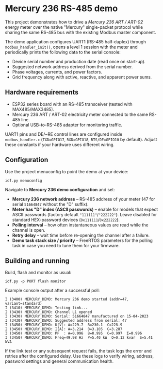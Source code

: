 # Mercury 236 RS-485 demo

This project demonstrates how to drive a *Mercury 236 ART / ART-02* energy
meter over the native "Mercury" single-packet protocol while sharing the same
RS-485 bus with the existing Modbus master component.

The demo application configures UART1 (RS-485 half-duplex) through
`modbus_handler_init()`, opens a level 1 session with the meter and periodically
prints the following data to the serial console:

* Device serial number and production date (read once on start-up).
* Suggested network address derived from the serial number.
* Phase voltages, currents, and power factors.
* Grid frequency along with active, reactive, and apparent power sums.

## Hardware requirements

* ESP32 series board with an RS-485 transceiver (tested with MAX485/MAX3485).
* Mercury 236 ART / ART-02 electricity meter connected to the same RS-485 line.
* Optional USB-to-RS-485 adapter for monitoring traffic.

UART1 pins and DE/~RE control lines are configured inside `modbus_handler.c`
(`TXD=GPIO17`, `RXD=GPIO18`, `RTS/DE=GPIO10` by default). Adjust these constants
if your hardware uses different wiring.

## Configuration

Use the project menuconfig to point the demo at your device:

```
idf.py menuconfig
```

Navigate to **Mercury 236 demo configuration** and set:

* **Mercury 236 network address** – RS-485 address of your meter (47 for serial
  `51664847` without the "D" suffix).
* **Meter has "D" index (ASCII passwords)** – enable for models that expect
  ASCII passwords (factory default `"111111"`/`"222222"`). Leave disabled for
  standard HEX-password devices (`0x111111`/`0x222222`).
* **Polling interval** – how often instantaneous values are read while the
  channel is open.
* **Retry delay** – wait time before re-opening the channel after a failure.
* **Demo task stack size / priority** – FreeRTOS parameters for the polling task
  in case you need to tune them for your firmware.

## Building and running

Build, flash and monitor as usual:

```
idf.py -p PORT flash monitor
```

Example console output after a successful poll:

```
I (3400) MERCURY_DEMO: Mercury 236 demo started (addr=47, variant=standard)
I (3410) MERCURY_DEMO: Testing link...
I (3430) MERCURY_DEMO: Channel L1 opened
I (3430) MERCURY_DEMO: Serial: 51664847 manufactured on 15-04-2023
I (3430) MERCURY_DEMO: Suggested address from serial: 47
I (3450) MERCURY_DEMO: U[V]: A=229.7  B=230.1  C=228.9
I (3450) MERCURY_DEMO: I[A]: A=3.214  B=3.105  C=3.287
I (3450) MERCURY_DEMO: PF  : A=0.996  B=0.995  C=0.997  Σ=0.996
I (3450) MERCURY_DEMO: Freq=49.98 Hz  P=5.40 kW  Q=0.12 kvar  S=5.41 kVA
```

If the link test or any subsequent request fails, the task logs the error and
retries after the configured delay. Use these logs to verify wiring, address,
password settings and general communication health.
